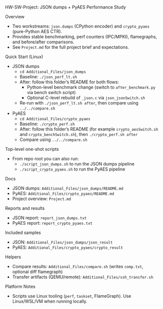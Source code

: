 HW-SW-Project: JSON dumps + PyAES Performance Study

Overview
- Two workstreams: `json.dumps` (CPython encoder) and `crypto_pyaes` (pure-Python AES CTR).
- Provides stable benchmarking, perf counters (IPC/MPKI), flamegraphs, and before/after comparisons.
- See `Project.md` for the full project brief and expectations.

Quick Start (Linux)
- JSON dumps
  - `cd Additional_Files/json_dumps`
  - Baseline: `./json_perf_lt.sh`
  - After: follow this folder’s README for both flows:
    - Python-level benchmark change (switch to `after_benchmark.py` via bench switch script)
    - Optional C-level rebuild of `_json.c` via `json_jsonSwitch.sh`
  - Re-run with `./json_perf_lt.sh after`, then compare using `../../compare.sh`
- PyAES
  - `cd Additional_Files/crypto_pyaes`
  - Baseline: `./crypto_perf.sh`
  - After: follow this folder’s README (for example `crypto_aesSwitch.sh` and `crypto_benchSwitch.sh`), then `./crypto_perf.sh after`
  - Compare using `../../compare.sh`

Top-level one-shot scripts
- From repo root you can also run:
  - `./script_json_dumps.sh` to run the JSON dumps pipeline
  - `./script_crypto_pyaes.sh` to run the PyAES pipeline

Docs
- JSON dumps: `Additional_Files/json_dumps/README.md`
- PyAES: `Additional_Files/crypto_pyaes/README.md`
- Project overview: `Project.md`

Reports and results
- JSON report: `report_json_dumps.txt`
- PyAES report: `report_crypto_pyaes.txt`

Included samples
- JSON: `Additional_Files/json_dumps/json_result`
- PyAES: `Additional_Files/crypto_pyaes/crypto_result`

Helpers
- Compare results: `Additional_Files/compare.sh` (writes `comp.txt`, optional diff flamegraph)
- Transfer artifacts (QEMU/remote): `Additional_Files/ssh_transfer.sh`

Platform Notes
- Scripts use Linux tooling (`perf`, `taskset`, FlameGraph). Use Linux/WSL/VM when running locally.

